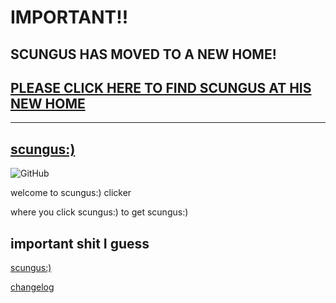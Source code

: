 # **IMPORTANT**&excl;&excl;

## SCUNGUS HAS MOVED TO A NEW HOME&excl;

## [PLEASE CLICK HERE TO FIND SCUNGUS AT HIS NEW HOME](https://github.com/voidei/scungus)

---

## [scungus:)](https://voidei.github.io/scungusclicker)

![GitHub](https://img.shields.io/github/license/voidei/scungusclicker?style=for-the-badge)

welcome to scungus:\) clicker

where you click scungus:\) to get scungus:\)

## important shit I guess

[scungus:\)](https://voidei.github.io/scungusclicker/)

[changelog](changelog.md)
